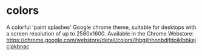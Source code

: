 # colors
A colorful 'paint splashes' Google chrome theme, suitable for desktops with a screen resolution of up to 2560x1600.  Available in the Chrome Webstore: https://chrome.google.com/webstore/detail/colors/lhbgjlhhonbdjfdoiklbbkejcipkbnac
